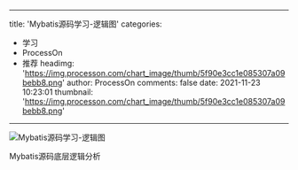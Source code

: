 
---
title: 'Mybatis源码学习-逻辑图'
categories: 
 - 学习
 - ProcessOn
 - 推荐
headimg: 'https://img.processon.com/chart_image/thumb/5f90e3cc1e085307a09bebb8.png'
author: ProcessOn
comments: false
date: 2021-11-23 10:23:01
thumbnail: 'https://img.processon.com/chart_image/thumb/5f90e3cc1e085307a09bebb8.png'
---

<div>   
<img class="thumb" alt="Mybatis源码学习-逻辑图" src="https://img.processon.com/chart_image/thumb/5f90e3cc1e085307a09bebb8.png" referrerpolicy="no-referrer">
<p>Mybatis源码底层逻辑分析</p>  
</div>
            